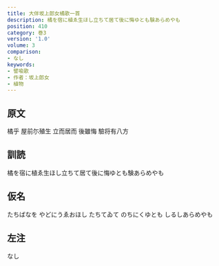 ```yaml
---
title: 大伴坂上郎女橘歌一首
description: 橘を宿に植ゑ生ほし立ちて居て後に悔ゆとも験あらめやも
position: 410
category: 巻3
version: '1.0'
volume: 3
comparison:
- なし
keywords:
- 譬喩歌
- 作者：坂上郎女
- 植物
---
```


## 原文

橘乎 屋前尓殖生 立而居而 後雖悔 驗将有八方

## 訓読

橘を宿に植ゑ生ほし立ちて居て後に悔ゆとも験あらめやも

## 仮名

たちばなを やどにうゑおほし たちてゐて のちにくゆとも しるしあらめやも

## 左注

なし
